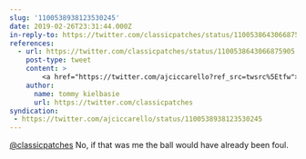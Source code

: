 ```yaml
---
slug: '1100538938123530245'
date: 2019-02-26T23:31:44.000Z
in-reply-to: https://twitter.com/classicpatches/status/1100538643066875905
references:
  - url: https://twitter.com/classicpatches/status/1100538643066875905
    post-type: tweet
    content: >
        <a href="https://twitter.com/ajciccarello?ref_src=twsrc%5Etfw">@ajciccarello</a> you playing for UT now?? <a href="https://t.co/tqPF59mpZ9">https://t.co/tqPF59mpZ9</a>
    author:
      name: tommy kielbasie
      url: https://twitter.com/classicpatches
syndication:
 - https://twitter.com/ajciccarello/status/1100538938123530245
---
```


[@classicpatches](https://twitter.com/classicpatches) No, if that was me the ball would have already been foul.

